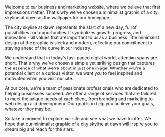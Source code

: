 <!--
Write me content for website with wallpaper "A minimalist graphic of a city skyline at dawn for a business or marketing website"
-->

<!--font:"Montserrat"-->

Welcome to our business and marketing website, where we believe that first impressions matter. That's why we've chosen a minimalist graphic of a city skyline at dawn as the wallpaper for our homepage. 

The city skyline at dawn represents the start of a new day, full of possibilities and opportunities. It symbolizes growth, progress, and innovation - all values that are important to us as a business. The minimalist design of the graphic is sleek and modern, reflecting our commitment to staying ahead of the curve in our industry.

We understand that in today's fast-paced digital world, attention spans are short. That's why we've chosen a simple yet striking design that captures the essence of what we're about in just one image. Whether you're a potential client or a curious visitor, we want you to feel inspired and motivated when you visit our site.

At our core, we're a team of passionate professionals who are dedicated to helping businesses succeed. We offer a range of services that are tailored to meet the unique needs of each client, from branding and marketing to web design and development. Our goal is to help you achieve your goals, whatever they may be.

So take a moment to explore our site and see what we have to offer. We hope that our minimalist graphic of a city skyline at dawn will inspire you to dream big and reach for the stars.
